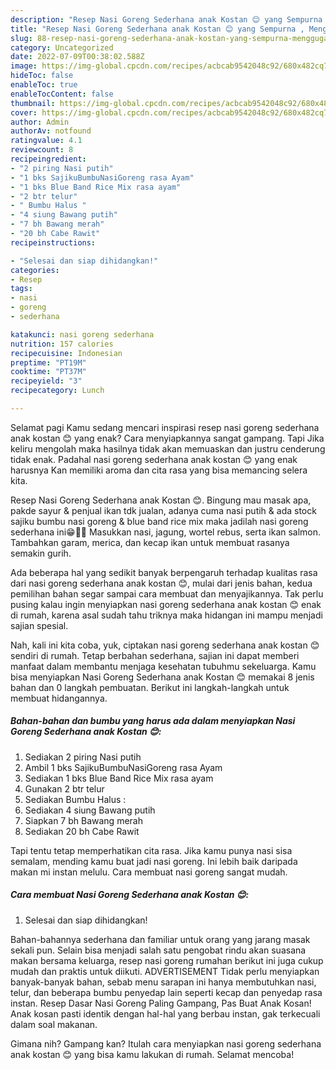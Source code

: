 ```yaml
---
description: "Resep Nasi Goreng Sederhana anak Kostan 😊 yang Sempurna , Menggugah Selera"
title: "Resep Nasi Goreng Sederhana anak Kostan 😊 yang Sempurna , Menggugah Selera"
slug: 88-resep-nasi-goreng-sederhana-anak-kostan-yang-sempurna-menggugah-selera
category: Uncategorized
date: 2022-07-09T00:38:02.588Z
image: https://img-global.cpcdn.com/recipes/acbcab9542048c92/680x482cq70/nasi-goreng-sederhana-anak-kostan-foto-resep-utama.jpg
hideToc: false
enableToc: true
enableTocContent: false
thumbnail: https://img-global.cpcdn.com/recipes/acbcab9542048c92/680x482cq70/nasi-goreng-sederhana-anak-kostan-foto-resep-utama.jpg
cover: https://img-global.cpcdn.com/recipes/acbcab9542048c92/680x482cq70/nasi-goreng-sederhana-anak-kostan-foto-resep-utama.jpg
author: Admin
authorAv: notfound
ratingvalue: 4.1
reviewcount: 8
recipeingredient:
- "2 piring Nasi putih"
- "1 bks SajikuBumbuNasiGoreng rasa Ayam"
- "1 bks Blue Band Rice Mix rasa ayam"
- "2 btr telur"
- " Bumbu Halus "
- "4 siung Bawang putih"
- "7 bh Bawang merah"
- "20 bh Cabe Rawit"
recipeinstructions:

- "Selesai dan siap dihidangkan!"
categories:
- Resep
tags:
- nasi
- goreng
- sederhana

katakunci: nasi goreng sederhana 
nutrition: 157 calories
recipecuisine: Indonesian
preptime: "PT19M"
cooktime: "PT37M"
recipeyield: "3"
recipecategory: Lunch

---
```



Selamat pagi Kamu sedang mencari inspirasi resep nasi goreng sederhana anak kostan 😊 yang enak? Cara menyiapkannya sangat gampang. Tapi Jika keliru mengolah maka hasilnya tidak akan memuaskan dan justru cenderung tidak enak. Padahal nasi goreng sederhana anak kostan 😊 yang enak harusnya Kan memiliki aroma dan cita rasa yang bisa memancing selera kita.


Resep Nasi Goreng Sederhana anak Kostan 😊. Bingung mau masak apa, pakde sayur &amp; penjual ikan tdk jualan, adanya cuma nasi putih &amp; ada stock sajiku bumbu nasi goreng &amp; blue band rice mix maka jadilah nasi goreng sederhana ini😁👌🏻 Masukkan nasi, jagung, wortel rebus, serta ikan salmon. Tambahkan garam, merica, dan kecap ikan untuk membuat rasanya semakin gurih.

Ada beberapa hal yang sedikit banyak berpengaruh terhadap kualitas rasa dari nasi goreng sederhana anak kostan 😊, mulai dari jenis bahan, kedua pemilihan bahan segar sampai cara membuat dan menyajikannya. Tak perlu pusing kalau ingin menyiapkan nasi goreng sederhana anak kostan 😊 enak di rumah, karena asal sudah tahu triknya maka hidangan ini mampu menjadi sajian spesial.


Nah, kali ini kita coba, yuk, ciptakan nasi goreng sederhana anak kostan 😊 sendiri di rumah. Tetap berbahan sederhana, sajian ini dapat memberi manfaat dalam membantu menjaga kesehatan tubuhmu sekeluarga. Kamu bisa menyiapkan Nasi Goreng Sederhana anak Kostan 😊 memakai 8 jenis bahan dan 0 langkah pembuatan. Berikut ini langkah-langkah untuk membuat hidangannya.

<!--inarticleads1-->

##### Bahan-bahan dan bumbu yang harus ada dalam menyiapkan Nasi Goreng Sederhana anak Kostan 😊:

1. Sediakan 2 piring Nasi putih
1. Ambil 1 bks SajikuBumbuNasiGoreng rasa Ayam
1. Sediakan 1 bks Blue Band Rice Mix rasa ayam
1. Gunakan 2 btr telur
1. Sediakan  Bumbu Halus :
1. Sediakan 4 siung Bawang putih
1. Siapkan 7 bh Bawang merah
1. Sediakan 20 bh Cabe Rawit


Tapi tentu tetap memperhatikan cita rasa. Jika kamu punya nasi sisa semalam, mending kamu buat jadi nasi goreng. Ini lebih baik daripada makan mi instan melulu. Cara membuat nasi goreng sangat mudah. 

<!--inarticleads2-->

##### Cara membuat Nasi Goreng Sederhana anak Kostan 😊:


1. Selesai dan siap dihidangkan!

Bahan-bahannya sederhana dan familiar untuk orang yang jarang masak sekali pun. Selain bisa menjadi salah satu pengobat rindu akan suasana makan bersama keluarga, resep nasi goreng rumahan berikut ini juga cukup mudah dan praktis untuk diikuti. ADVERTISEMENT Tidak perlu menyiapkan banyak-banyak bahan, sebab menu sarapan ini hanya membutuhkan nasi, telur, dan beberapa bumbu penyedap lain seperti kecap dan penyedap rasa instan. Resep Dasar Nasi Goreng Paling Gampang, Pas Buat Anak Kosan! Anak kosan pasti identik dengan hal-hal yang berbau instan, gak terkecuali dalam soal makanan. 

Gimana nih? Gampang kan? Itulah cara menyiapkan nasi goreng sederhana anak kostan 😊 yang bisa kamu lakukan di rumah. Selamat mencoba!
